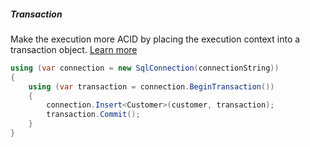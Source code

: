 <h5 class="center code-title">Transaction</h5>

Make the execution more ACID by placing the execution context into a transaction object. [Learn more](#)

```csharp
using (var connection = new SqlConnection(connectionString))
{
    using (var transaction = connection.BeginTransaction())
    {
        connection.Insert<Customer>(customer, transaction);
        transaction.Commit();
    }
}
```